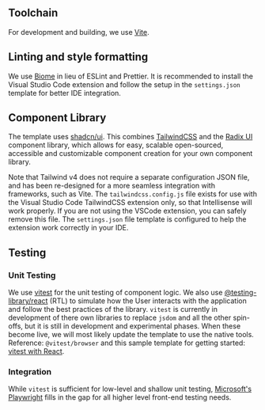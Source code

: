 ## Toolchain
For development and building, we use [Vite](https://vite.dev/).

## Linting and style formatting
We use [Biome](https://biomejs.dev/guides/getting-started/) in lieu of ESLint and Prettier. It is recommended to install the Visual Studio Code extension and follow the setup in the `settings.json` template for better IDE integration.

## Component Library
The template uses [shadcn/ui](https://ui.shadcn.com/docs). This combines [TailwindCSS](https://tailwindcss.com/docs/installation/using-vite) and the [Radix UI](https://www.radix-ui.com/) component library, which allows for easy, scalable open-sourced, accessible and customizable component creation for your own component library.

Note that Tailwind v4 does not require a separate configuration JSON file, and has been re-designed for a more seamless integration with frameworks, such as Vite. The `tailwindcss.config.js` file exists for use with the Visual Studio Code TailwindCSS extension only, so that Intellisense will work properly. If you are not using the VSCode extension, you can safely remove this file. The `settings.json` file template is configured to help the extension work correctly in your IDE.

## Testing
### Unit Testing
We use [vitest](https://vitest.dev/guide/) for the unit testing of component logic. We also use [@testing-library/react](https://testing-library.com/docs/react-testing-library/intro/) (RTL) to simulate how the User interacts with the application and follow the best practices of the library. `vitest` is currently in development of there own libraries to replace `jsdom` and all the other spin-offs, but it is still in development and experimental phases. When these become live, we will most likely update the template to use the native tools. Reference: `@vitest/browser` and this sample template for getting started: [vitest with React](https://github.com/vitest-tests/browser-examples/tree/main/examples/react).

### Integration
While `vitest` is sufficient for low-level and shallow unit testing, [Microsoft's Playwright](https://playwright.dev/docs/intro) fills in the gap for all higher level front-end testing needs.
